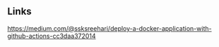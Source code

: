 ## Links
https://medium.com/@ssksreehari/deploy-a-docker-application-with-github-actions-cc3daa372014
